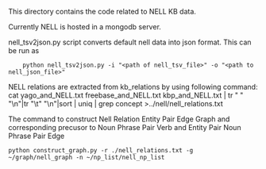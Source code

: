 This directory contains the code related to NELL KB data.

Currently NELL is hosted in a mongodb server.

nell_tsv2json.py script converts default nell data into json format.
This can be run as

        python nell_tsv2json.py -i "<path of nell_tsv_file>" -o "<path to nell_json_file>"

NELL relations are extracted from kb_relations by using following command:
    cat yago_and_NELL.txt freebase_and_NELL.txt kbp_and_NELL.txt | tr " " "\n"|tr "\t" "\n"|sort | uniq  | grep concept >../nell/nell_relations.txt


The command to construct Nell Relation Entity Pair Edge Graph and corresponding precusor to Noun Phrase Pair Verb and Entity Pair Noun Phrase Pair Edge

    python construct_graph.py -r ./nell_relations.txt -g ~/graph/nell_graph -n ~/np_list/nell_np_list
